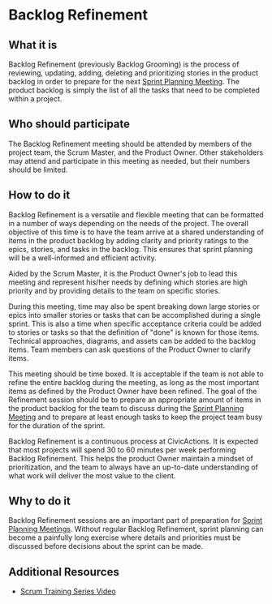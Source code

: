 # Backlog Refinement

## What it is

Backlog Refinement (previously Backlog Grooming) is the process of reviewing, updating, adding, deleting and prioritizing stories in the product backlog in order to prepare for the next [Sprint Planning Meeting](sprint-planning-meetings.md). The product backlog is simply the list of all the tasks that need to be completed within a project.

## Who should participate

The Backlog Refinement meeting should be attended by members of the project team, the Scrum Master, and the Product Owner. Other stakeholders may attend and participate in this meeting as needed, but their numbers should be limited.

## How to do it

Backlog Refinement is a versatile and flexible meeting that can be formatted in a number of ways depending on the needs of the project. The overall objective of this time is to have the team arrive at a shared understanding of items in the product backlog by adding clarity and priority ratings to the epics, stories, and tasks in the backlog. This ensures that sprint planning will be a well-informed and efficient activity.

Aided by the Scrum Master, it is the Product Owner's job to lead this meeting and represent his/her needs by defining which stories are high priority and by providing details to the team on specific stories.

During this meeting, time may also be spent breaking down large stories or epics into smaller stories or tasks that can be accomplished during a single sprint. This is also a time when specific acceptance criteria could be added to stories or tasks so that the definition of "done" is known for those items. Technical approaches, diagrams, and assets can be added to the backlog items. Team members can ask questions of the Product Owner to clarify items.

This meeting should be time boxed. It is acceptable if the team is not able to refine the entire backlog during the meeting, as long as the most important items as defined by the Product Owner have been refined. The goal of the Refinement session should be to prepare an appropriate amount of items in the product backlog for the team to discuss during the [Sprint Planning Meeting](sprint-planning-meetings.md) and to prepare at least enough tasks to keep the project team busy for the duration of the sprint.

Backlog Refinement is a continuous process at CivicActions. It is expected that most projects will spend 30 to 60 minutes per week performing Backlog Refinement. This helps the product Owner maintain a mindset of prioritization, and the team to always have an up-to-date understanding of what work will deliver the most value to the client.

## Why to do it

Backlog Refinement sessions are an important part of preparation for [Sprint Planning Meetings](sprint-planning-meetings.md). Without regular Backlog Refinement, sprint planning can become a painfully long exercise where details and priorities must be discussed before decisions about the sprint can be made.

## Additional Resources

-   [Scrum Training Series Video](http://scrumtrainingseries.com/BacklogRefinementMeeting/BacklogRefinementMeeting.htm)

